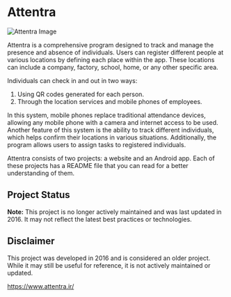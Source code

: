 # Attentra

![Attentra Image]([https://raw.githubusercontent.com/username/repository/main/images/my-image.png](https://github.com/Meysam-Arab/Attentra/blob/main/Website/attentra/public/style/main/img/book1.png))

Attentra is a comprehensive program designed to track and manage the presence and absence of individuals. Users can register different people at various locations by defining each place within the app. These locations can include a company, factory, school, home, or any other specific area.

Individuals can check in and out in two ways: 
1. Using QR codes generated for each person. 
2. Through the location services and mobile phones of employees.

In this system, mobile phones replace traditional attendance devices, allowing any mobile phone with a camera and internet access to be used. Another feature of this system is the ability to track different individuals, which helps confirm their locations in various situations. Additionally, the program allows users to assign tasks to registered individuals.

Attentra consists of two projects: a website and an Android app. Each of these projects has a README file that you can read for a better understanding of them.

## Project Status
**Note:** This project is no longer actively maintained and was last updated in 2016. It may not reflect the latest best practices or technologies.

## Disclaimer
This project was developed in 2016 and is considered an older project. While it may still be useful for reference, it is not actively maintained or updated.

https://www.attentra.ir/
